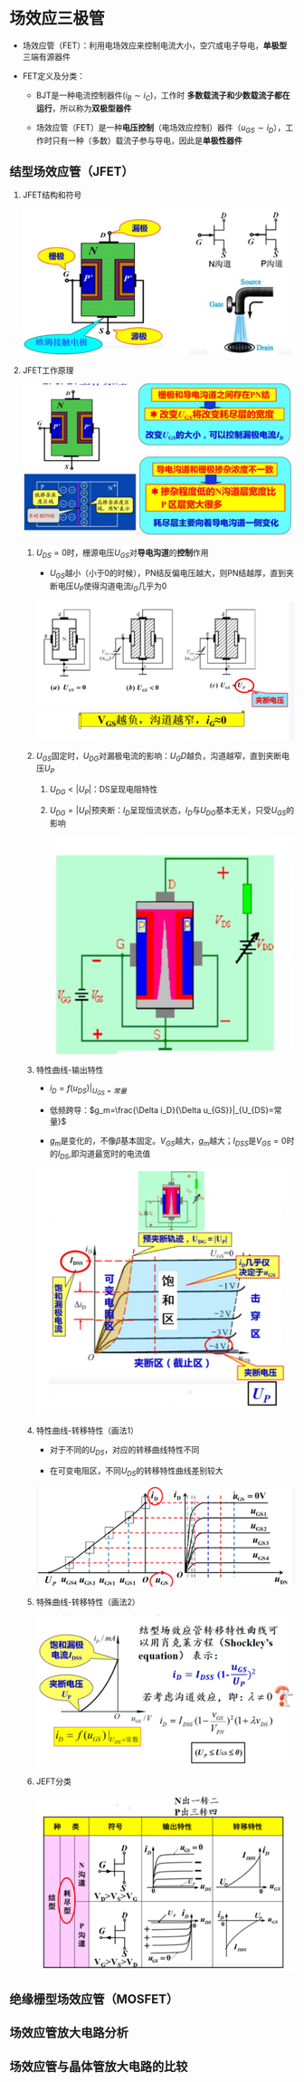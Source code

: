 # 场效应三极管
* 场效应管（FET）：利用电场效应来控制电流大小，空穴或电子导电，**单极型**三端有源器件

* FET定义及分类：
    * BJT是一种电流控制器件($i_B \sim i_C$)，工作时 **多数载流子和少数载流子都在运行**，所以称为**双极型器件**

    * 场效应管（FET）是一种**电压控制**（电场效应控制）器件（$u_{GS}\sim i_D$），工作时只有一种（多数）载流子参与导电，因此是**单极性器件**

## 结型场效应管（JFET）
1. JFET结构和符号

    ![Alt text](image-300.png)

2. JFET工作原理

    ![Alt text](image-301.png)

    1. $U_{DS}=0$时，栅源电压$U_{GS}$对**导电沟道**的**控制**作用
        * $U_{GS}$越小（小于0的时候），PN结反偏电压越大，则PN结越厚，直到夹断电压$U_{P}$使得沟道电流$i_G$几乎为0

        ![Alt text](image-121.png)

    2. $U_{GS}$固定时，$U_{DG}$对漏极电流的影响：$U_GD$越负，沟道越窄，直到夹断电压$U_P$
        1. $U_{DG}<|U_P|$：DS呈现电阻特性
     
        2. $U_{DG}=|U_P|$预夹断：$I_D$呈现恒流状态，$I_D$与$U_{DG}$基本无关，只受$U_{GS}$的影响    
        
            ![Alt text](image-318.png)

    3. 特性曲线-输出特性
        * $i_D=f(u_{DS})|_{U_{GS}=常量}$

        * 低频跨导：$g_m=\frac{\Delta i_D}{\Delta u_{GS}}|_{U_{DS}=常量}$

        * $g_m$是变化的，不像$\beta$基本固定。$V_{GS}$越大，$g_m$越大；$I_{DSS}$是$V_{GS}=0$时的$I_{DS}$,即沟道最宽时的电流值

        ![Alt text](image-319.png) 

    4. 特性曲线-转移特性（画法1）
        * 对于不同的$U_{DS}$，对应的转移曲线特性不同

        * 在可变电阻区，不同$U_{DS}$的转移特性曲线差别较大

        ![Alt text](image-320.png)

    5. 特殊曲线-转移特性（画法2）

        ![Alt text](image-321.png)

    6. JEFT分类

        ![Alt text](image-322.png)
## 绝缘栅型场效应管（MOSFET）

## 场效应管放大电路分析

## 场效应管与晶体管放大电路的比较